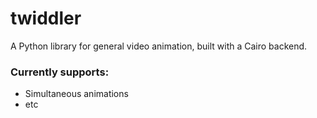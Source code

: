 # twiddler
A Python library for general video animation, built with a Cairo backend.

### Currently supports:
- Simultaneous animations
- etc
